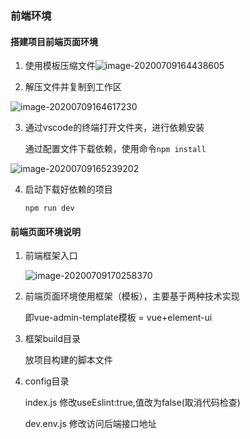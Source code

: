 ### 前端环境

#### 搭建项目前端页面环境

1. 使用模板压缩文件![image-20200709164438605](C:\Users\Che\AppData\Roaming\Typora\typora-user-images\image-20200709164438605.png)

2. 解压文件并复制到工作区

![image-20200709164617230](C:\Users\Che\AppData\Roaming\Typora\typora-user-images\image-20200709164617230.png)

3. 通过vscode的终端打开文件夹，进行依赖安装

   通过配置文件下载依赖，使用命令`npm install`

![image-20200709165239202](C:\Users\Che\AppData\Roaming\Typora\typora-user-images\image-20200709165239202.png)

4. 启动下载好依赖的项目

   `npm run dev`

#### 前端页面环境说明

1. 前端框架入口

   ![image-20200709170258370](C:\Users\Che\AppData\Roaming\Typora\typora-user-images\image-20200709170258370.png)

2. 前端页面环境使用框架（模板），主要基于两种技术实现

   即vue-admin-template模板 = vue+element-ui

3. 框架build目录

   放项目构建的脚本文件

4. config目录

   index.js 修改useEslint:true,值改为false(取消代码检查)

   dev.env.js 修改访问后端接口地址